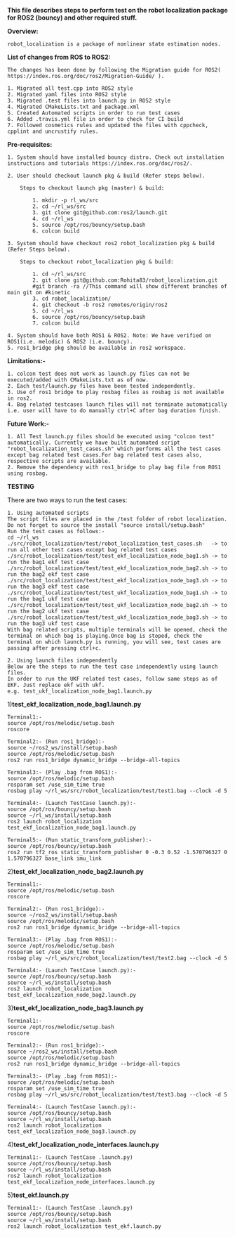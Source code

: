 
**This file describes steps to perform test on the robot localization package for ROS2 (bouncy) and other required stuff.**

**Overview:**

	robot_localization is a package of nonlinear state estimation nodes.

**List of changes from ROS to ROS2:**

	The changes has been done by following the Migration guide for ROS2( https://index.ros.org/doc/ros2/Migration-Guide/ ).

	1. Migrated all test.cpp into ROS2 style
	2. Migrated yaml files into ROS2 style
	3. Migrated .test files into launch.py in ROS2 style
	4. Migrated CMakeLists.txt and package.xml
	5. Created Automated scripts in order to run test cases
	6. Added .travis.yml file in order to check for CI build
	7. Followed cosmetics rules and updated the files with cppcheck, cpplint and uncrustify rules.

**Pre-requisites:**

	1. System should have installed bouncy distro. Check out installation instructions and tutorials https://index.ros.org/doc/ros2/.
	
	2. User should checkout launch pkg & build (Refer steps below).

		Steps to checkout launch pkg (master) & build:

			1. mkdir -p rl_ws/src
			2. cd ~/rl_ws/src
			3. git clone git@github.com:ros2/launch.git
			4. cd ~/rl_ws 
			5. source /opt/ros/bouncy/setup.bash
			6. colcon build

	3. System should have checkout ros2 robot_localization pkg & build (Refer Steps below).

		Steps to checkout robot_localization pkg & build:

			1. cd ~/rl_ws/src
			2. git clone git@github.com:Rohita83/robot_localization.git
			#git branch -ra //This command will show different branches of main git on #kinetic
			3. cd robot_localization/
			4. git checkout -b ros2 remotes/origin/ros2
			5. cd ~/rl_ws
			6. source /opt/ros/bouncy/setup.bash
			7. colcon build

	4. System should have both ROS1 & ROS2. Note: We have verified on ROS1(i.e. melodic) & ROS2 (i.e. bouncy).
	5. ros1_bridge pkg should be available in ros2 workspace.

**Limitations:-** 

	1. colcon test does not work as launch.py files can not be executed/added with CMakeLists.txt as of now.
	2. Each test/launch.py files have been tested independently.
	3. Use of ros1 bridge to play rosbag files as rosbag is not available in ros2.
	4. Bag related testcases launch files will not terminate automatically i.e. user will have to do manually ctrl+C after bag duration finish.

**Future Work:-**

	1. All Test launch.py files should be executed using "colcon test" automatically. Currently we have built automated script "robot_localization_test_cases.sh" which performs all the test cases except bag related test cases.For bag related test cases also, respective scripts are available.
	2. Remove the dependency with ros1_bridge to play bag file from ROS1 using rosbag.

**TESTING**

There are two ways to run the test cases:

	1. Using automated scripts
	The script files are placed in the /test folder of robot localization.
	Do not forget to source the install "source install/setup.bash"
	Run the test cases as follows:-
	cd ~/rl_ws
	./src/robot_localization/test/robot_localization_test_cases.sh   -> to run all other test cases except bag related test cases
	./src/robot_localization/test/test_ekf_localization_node_bag1.sh -> to run the bag1 ekf test case
	./src/robot_localization/test/test_ekf_localization_node_bag2.sh -> to run the bag2 ekf test case
	./src/robot_localization/test/test_ekf_localization_node_bag3.sh -> to run the bag3 ekf test case
	./src/robot_localization/test/test_ukf_localization_node_bag1.sh -> to run the bag1 ukf test case
	./src/robot_localization/test/test_ukf_localization_node_bag2.sh -> to run the bag2 ukf test case
	./src/robot_localization/test/test_ukf_localization_node_bag3.sh -> to run the bag3 ukf test case
	With bag related scripts, multiple terminals will be opened, check the terminal on which bag is playing.Once bag is stoped, check the terminal on which launch.py is running, you will see, test cases are passing after pressing ctrl+c.

	2. Using launch files independently
	Below are the steps to run the test case independently using launch files.
	In order to run the UKF related test cases, follow same steps as of EKF. Just replace ekf with ukf.
	e.g. test_ukf_localization_node_bag1.launch.py

1)**test_ekf_localization_node_bag1.launch.py**

	Terminal1:-
	source /opt/ros/melodic/setup.bash
	roscore

	Terminal2:- (Run ros1_bridge):-
	source ~/ros2_ws/install/setup.bash
	source /opt/ros/melodic/setup.bash
	ros2 run ros1_bridge dynamic_bridge --bridge-all-topics	

	Terminal3:- (Play .bag from ROS1):-
	source /opt/ros/melodic/setup.bash
	rosparam set /use_sim_time true
	rosbag play ~/rl_ws/src/robot_localization/test/test1.bag --clock -d 5

	Terminal4:- (Launch TestCase launch.py):-
	source /opt/ros/bouncy/setup.bash
	source ~/rl_ws/install/setup.bash
	ros2 launch robot_localization test_ekf_localization_node_bag1.launch.py

	Terminal5:- (Run static_transform_publisher):-
	source /opt/ros/bouncy/setup.bash
	ros2 run tf2_ros static_transform_publisher 0 -0.3 0.52 -1.570796327 0 1.570796327 base_link imu_link


2)**test_ekf_localization_node_bag2.launch.py**

	Terminal1:-
	source /opt/ros/melodic/setup.bash
	roscore

	Terminal2:- (Run ros1_bridge):-
	source ~/ros2_ws/install/setup.bash
	source /opt/ros/melodic/setup.bash
	ros2 run ros1_bridge dynamic_bridge --bridge-all-topics	

	Terminal3:- (Play .bag from ROS1):-
	source /opt/ros/melodic/setup.bash
	rosparam set /use_sim_time true
	rosbag play ~/rl_ws/src/robot_localization/test/test2.bag --clock -d 5

	Terminal4:- (Launch TestCase launch.py):-
	source /opt/ros/bouncy/setup.bash
	source ~/rl_ws/install/setup.bash
	ros2 launch robot_localization test_ekf_localization_node_bag2.launch.py

3)**test_ekf_localization_node_bag3.launch.py**

	Terminal1:-
	source /opt/ros/melodic/setup.bash
	roscore

	Terminal2:- (Run ros1_bridge):-
	source ~/ros2_ws/install/setup.bash
	source /opt/ros/melodic/setup.bash
	ros2 run ros1_bridge dynamic_bridge --bridge-all-topics	

	Terminal3:- (Play .bag from ROS1):-
	source /opt/ros/melodic/setup.bash
	rosparam set /use_sim_time true
	rosbag play ~/rl_ws/src/robot_localization/test/test3.bag --clock -d 5

	Terminal4:- (Launch TestCase launch.py):-
	source /opt/ros/bouncy/setup.bash
	source ~/rl_ws/install/setup.bash
	ros2 launch robot_localization test_ekf_localization_node_bag3.launch.py

4)**test_ekf_localization_node_interfaces.launch.py**

	Terminal1:- (Launch TestCase .launch.py)
	source /opt/ros/bouncy/setup.bash
	source ~/rl_ws/install/setup.bash
	ros2 launch robot_localization test_ekf_localization_node_interfaces.launch.py

5)**test_ekf.launch.py**

	Terminal1:- (Launch TestCase .launch.py)
	source /opt/ros/bouncy/setup.bash
	source ~/rl_ws/install/setup.bash
	ros2 launch robot_localization test_ekf.launch.py

